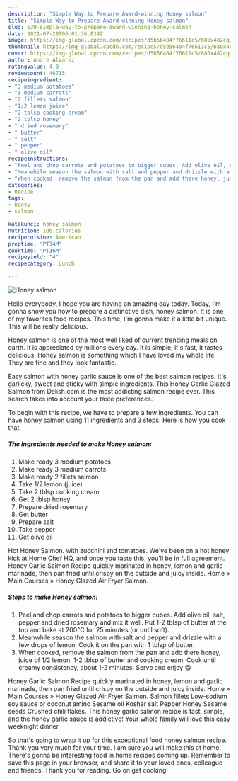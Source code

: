```yaml
---
description: "Simple Way to Prepare Award-winning Honey salmon"
title: "Simple Way to Prepare Award-winning Honey salmon"
slug: 639-simple-way-to-prepare-award-winning-honey-salmon
date: 2021-07-28T06:01:36.834Z
image: https://img-global.cpcdn.com/recipes/d5b56404f76611c5/680x482cq70/honey-salmon-recipe-main-photo.jpg
thumbnail: https://img-global.cpcdn.com/recipes/d5b56404f76611c5/680x482cq70/honey-salmon-recipe-main-photo.jpg
cover: https://img-global.cpcdn.com/recipes/d5b56404f76611c5/680x482cq70/honey-salmon-recipe-main-photo.jpg
author: Andre Alvarez
ratingvalue: 4.8
reviewcount: 46715
recipeingredient:
- "3 medium potatoes"
- "3 medium carrots"
- "2 fillets salmon"
- "1/2 lemon juice"
- "2 tblsp cooking cream"
- "2 tblsp honey"
- " dried rosemary"
- " butter"
- " salt"
- " pepper"
- " olive oil"
recipeinstructions:
- "Peel and chop carrots and potatoes to bigger cubes. Add olive oil, salt, pepper and dried rosemary and mix it well. Put 1-2 tblsp of butter at the top and bake at 200°C for 25 minutes (or until soft)."
- "Meanwhile season the salmon with salt and pepper and drizzle with a few drops of lemon. Cook it on the pan with 1 tblsp of butter."
- "When cooked, remove the salmon from the pan and add there honey, juice of 1/2 lemon, 1-2 tblsp of butter and cooking cream. Cook until creamy consistency, about 1-2 minutes. Serve and enjoy 😋"
categories:
- Recipe
tags:
- honey
- salmon

katakunci: honey salmon 
nutrition: 106 calories
recipecuisine: American
preptime: "PT34M"
cooktime: "PT36M"
recipeyield: "4"
recipecategory: Lunch

---
```



![Honey salmon](https://img-global.cpcdn.com/recipes/d5b56404f76611c5/680x482cq70/honey-salmon-recipe-main-photo.jpg)

Hello everybody, I hope you are having an amazing day today. Today, I'm gonna show you how to prepare a distinctive dish, honey salmon. It is one of my favorites food recipes. This time, I'm gonna make it a little bit unique. This will be really delicious.

Honey salmon is one of the most well liked of current trending meals on earth. It is appreciated by millions every day. It is simple, it's fast, it tastes delicious. Honey salmon is something which I have loved my whole life. They are fine and they look fantastic.

Easy salmon with honey garlic sauce is one of the best salmon recipes. It&#39;s garlicky, sweet and sticky with simple ingredients. This Honey Garlic Glazed Salmon from Delish.com is the most addicting salmon recipe ever. This search takes into account your taste preferences.


To begin with this recipe, we have to prepare a few ingredients. You can have honey salmon using 11 ingredients and 3 steps. Here is how you cook that.

<!--inarticleads1-->

##### The ingredients needed to make Honey salmon:

1. Make ready 3 medium potatoes
1. Make ready 3 medium carrots
1. Make ready 2 fillets salmon
1. Take 1/2 lemon (juice)
1. Take 2 tblsp cooking cream
1. Get 2 tblsp honey
1. Prepare  dried rosemary
1. Get  butter
1. Prepare  salt
1. Take  pepper
1. Get  olive oil


Hot Honey Salmon. with zucchini and tomatoes. We&#39;ve been on a hot honey kick at Home Chef HQ, and once you taste this, you&#39;ll be in full agreement. Honey Garlic Salmon Recipe quickly marinated in honey, lemon and garlic marinade, then pan fried until crispy on the outside and juicy inside. Home » Main Courses » Honey Glazed Air Fryer Salmon. 

<!--inarticleads2-->

##### Steps to make Honey salmon:

1. Peel and chop carrots and potatoes to bigger cubes. Add olive oil, salt, pepper and dried rosemary and mix it well. Put 1-2 tblsp of butter at the top and bake at 200°C for 25 minutes (or until soft).
1. Meanwhile season the salmon with salt and pepper and drizzle with a few drops of lemon. Cook it on the pan with 1 tblsp of butter.
1. When cooked, remove the salmon from the pan and add there honey, juice of 1/2 lemon, 1-2 tblsp of butter and cooking cream. Cook until creamy consistency, about 1-2 minutes. Serve and enjoy 😋


Honey Garlic Salmon Recipe quickly marinated in honey, lemon and garlic marinade, then pan fried until crispy on the outside and juicy inside. Home » Main Courses » Honey Glazed Air Fryer Salmon. Salmon fillets Low-sodium soy sauce or coconut amino Sesame oil Kosher salt Pepper Honey Sesame seeds Crushed chili flakes. This honey garlic salmon recipe is fast, simple, and the honey garlic sauce is addictive! Your whole family will love this easy weeknight dinner. 

So that's going to wrap it up for this exceptional food honey salmon recipe. Thank you very much for your time. I am sure you will make this at home. There's gonna be interesting food in home recipes coming up. Remember to save this page in your browser, and share it to your loved ones, colleague and friends. Thank you for reading. Go on get cooking!
